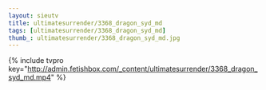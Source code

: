 ```yaml
--- 
layout: sieutv
title: ultimatesurrender/3368_dragon_syd_md
tags: [ultimatesurrender/3368_dragon_syd_md]
thumb_: ultimatesurrender/3368_dragon_syd_md.jpg
---
```

{% include tvpro key="http://admin.fetishbox.com/_content/ultimatesurrender/3368_dragon_syd_md.mp4" %} 
